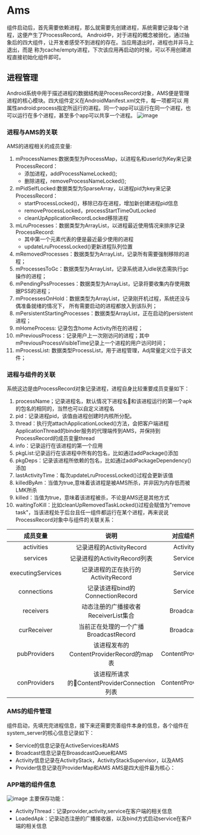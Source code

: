 # Ams

组件启动后，首先需要依赖进程，那么就需要先创建进程，系统需要记录每个进程，这便产生了ProcessRecord。
Android中，对于进程的概念被弱化，通过抽象后的四大组件，让开发者感受不到进程的存在。当应用退出时，进程也并非马上退出，而是
称为cache/empty进程，下次该应用再启动的时候，可以不用创建进程直接初始化组件即可。

## 进程管理

Android系统中用于描述进程的数据结构是ProcessRecord对象，AMS便是管理进程的核心模块。四大组件定义在AndroidManifest.xml文件，每一项都可以
用属性android:process指定所运行的进程。同一个app可以运行在同一个进程，也可以运行在多个进程，甚至多个app可以共享一个进程。
![image](../img/process_record.jpg)

### 进程与AMS的关联

AMS的进程相关的成员变量:

1. mProcessNames:数据类型为ProcessMap，以进程名和userId为Key来记录ProcessRecord：
    * 添加进程，addProcessNameLocked();
    * 删除进程，removeProcessNameLocked();
2. mPidSelfLocked:数据类型为SparseArray，以进程pid为key来记录ProcessRecord：
    * startProcessLocked()，移除已存在进程，增加新创建进程pid信息
    * removeProcessLocked，processStartTimeOutLocked
    * cleanUpApplicationRecordLocked移除进程
3. mLruProcesses：数据类型为ArrayList，以进程最近使用情况来排序记录ProcessRecord:
    * 其中第一个元素代表的便是最近最少使用的进程
    * updateLruProcessLocked()更新进程队列位置
4. mRemovedProcesses：数据类型为ArrayList，记录所有需要强制移除的进程；
5. mProcessesToGc：数据类型为ArrayList，记录系统进入idle状态需执行gc操作的进程；
6. mPendingPssProcesses：数据类型为ArrayList，记录将要收集内存使用数据PSS的进程；
7. mProcessesOnHold：数据类型为ArrayList，记录刚开机过程，系统还没与偶准备就绪的情况下， 所有需要启动的进程都放入到该队列；
8. mPersistentStartingProcesses：数据类型ArrayList，正在启动的persistent进程；
9. mHomeProcess: 记录包含home Activity所在的进程；
10. mPreviousProcess：记录用户上一次刚访问的进程；其中mPreviousProcessVisibleTime记录上一个进程的用户访问时间；
11. mProcessList: 数据类型ProcessList，用于进程管理，Adj常量定义位于该文件；

### 进程与组件的关联

系统这边是由ProcessRecord对象记录进程，进程自身比较重要成员变量如下：

1. processName；记录进程名，默认情况下进程名和该进程运行的第一个apk的包名的相同的，当然也可以自定义进程名
2. pid：记录进程pid，该值由进程创建时内核所分配。
3. thread：执行完attachApplicationLocked()方法，会把客户端进程ApplicationThread的binder服务的代理端传到AMS，并保持到ProcessRecord的成员变量thread
4. info：记录运行在该进程的第一个应用
5. pkgList:记录运行在该进程中所有的包名，比如通过addPackage()添加
6. pkgDeps：记录该进程所依赖的包名，比如通过addPackageDependency()添加
7. lastActivityTime：每次updateLruProcessLocked()过程会更新该值
8. killedByAm：当值为true,意味着该进程是被AMS所杀，并非因为内存低而被LMK所杀
9. killed：当值为true，意味着该进程被杀，不论是AMS还是其他方式
10. waitingToKill：比如cleanUpRemovedTaskLocked()过程会赋值为"remove task"，当该进程处于后台且任一组件都运行在某个进程，再来说说ProcessRecord对象中与组件的关联关系：

|成员变量|说明|对应组件|
|:----:|:------:|:-----:|
|activities|记录进程的ActivityRecord|Activity|
|services|记录进程的ActivityRecord列表|Service|
|executingServices|记录进程的正在执行的ActivityRecord|Service|
|connections|记录该进程bind的ConnectionRecord|Service|
|receivers|动态注册的广播接收者ReceiverList集合|Broadcast|
|curReceiver|当前正在处理的一个广播BroadcastRecord|Broadcast|
|pubProviders|该进程发布的ContentProviderRecord的map表|ContentProvider|
|conProviders|该进程所请求的ContentProviderConnection列表|ContentProvider|

### AMS的组件管理

组件启动，先填充完进程信息，接下来还需要完善组件本身的信息，各个组件在system_server的核心信息记录如下：

* Service的信息记录在ActiveServices和AMS
* Broadcast信息记录在BroasdcastQueue和AMS
* Activity信息记录在ActivityStack，ActivityStackSupervisor，以及AMS
* Provider信息记录在ProviderMap和AMS
    AMS是四大组件最为核心：

### APP端的组件信息

![image](../img/client_component.jpg) 
主要保存功能：

* ActivityThread：记录provider,activity,service在客户端的相关信息
* LoadedApk：记录动态注册的广播接收器，以及bind方式启动service在客户端的相关信息